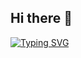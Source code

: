 ## Hi there 👋

[![Typing SVG](https://readme-typing-svg.demolab.com?font=Oswald&size=30&duration=4000&pause=1800&color=3D86F7&background=8EFFAD00&center=true&width=435&lines=%3Cscript%3Ealert(%22SrPatoMan%22)%3C%2Fscript%3E)](https://git.io/typing-svg)

